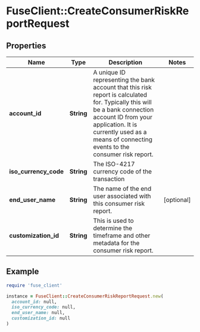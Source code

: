 # FuseClient::CreateConsumerRiskReportRequest

## Properties

| Name | Type | Description | Notes |
| ---- | ---- | ----------- | ----- |
| **account_id** | **String** | A unique ID representing the bank account that this risk report is calculated for. Typically this will be a bank connection account ID from your application. It is currently used as a means of connecting events to the consumer risk report. |  |
| **iso_currency_code** | **String** | The ISO-4217 currency code of the transaction |  |
| **end_user_name** | **String** | The name of the end user associated with this consumer risk report. | [optional] |
| **customization_id** | **String** | This is used to determine the timeframe and other metadata for the consumer risk report. |  |

## Example

```ruby
require 'fuse_client'

instance = FuseClient::CreateConsumerRiskReportRequest.new(
  account_id: null,
  iso_currency_code: null,
  end_user_name: null,
  customization_id: null
)
```

